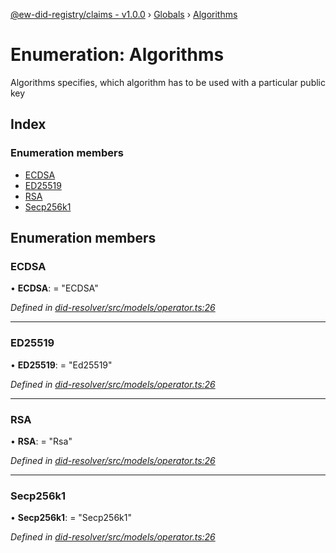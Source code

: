 [@ew-did-registry/claims - v1.0.0](../README.md) › [Globals](../globals.md) › [Algorithms](algorithms.md)

# Enumeration: Algorithms

Algorithms specifies, which algorithm has to be used with a particular public key

## Index

### Enumeration members

* [ECDSA](algorithms.md#ecdsa)
* [ED25519](algorithms.md#ed25519)
* [RSA](algorithms.md#rsa)
* [Secp256k1](algorithms.md#secp256k1)

## Enumeration members

###  ECDSA

• **ECDSA**: = "ECDSA"

*Defined in [did-resolver/src/models/operator.ts:26](https://github.com/energywebfoundation/ew-did-registry/blob/5e08895/packages/did-resolver/src/models/operator.ts#L26)*

___

###  ED25519

• **ED25519**: = "Ed25519"

*Defined in [did-resolver/src/models/operator.ts:26](https://github.com/energywebfoundation/ew-did-registry/blob/5e08895/packages/did-resolver/src/models/operator.ts#L26)*

___

###  RSA

• **RSA**: = "Rsa"

*Defined in [did-resolver/src/models/operator.ts:26](https://github.com/energywebfoundation/ew-did-registry/blob/5e08895/packages/did-resolver/src/models/operator.ts#L26)*

___

###  Secp256k1

• **Secp256k1**: = "Secp256k1"

*Defined in [did-resolver/src/models/operator.ts:26](https://github.com/energywebfoundation/ew-did-registry/blob/5e08895/packages/did-resolver/src/models/operator.ts#L26)*
